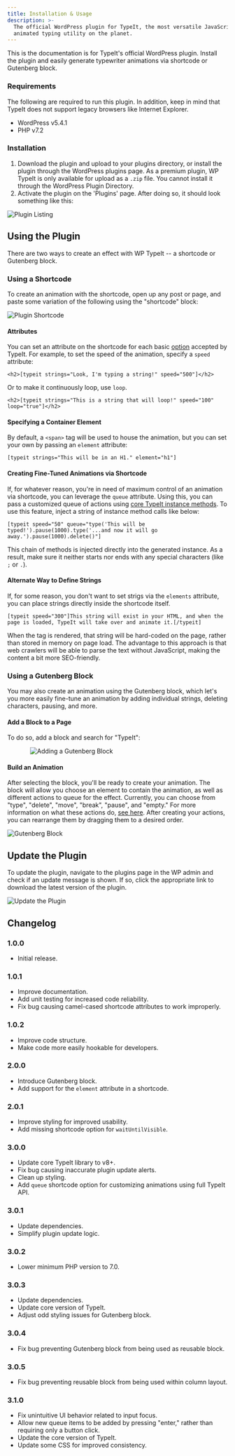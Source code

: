 ```yaml
---
title: Installation & Usage
description: >-
  The official WordPress plugin for TypeIt, the most versatile JavaScript
  animated typing utility on the planet.
---
```


This is the documentation is for TypeIt's official WordPress plugin. Install the plugin and easily generate typewriter animations via shortcode or Gutenberg block.

### Requirements

The following are required to run this plugin. In addition, keep in mind that TypeIt does not support legacy browsers like Internet Explorer.

- WordPress v5.4.1
- PHP v7.2

### Installation

1. Download the plugin and upload to your plugins directory, or install the plugin through the WordPress plugins page. As a premium plugin, WP TypeIt is only available for upload as a `.zip` file. You cannot install it through the WordPress Plugin Directory.
2. Activate the plugin on the 'Plugins' page. After doing so, it should look something like this:

![Plugin Listing](./../../images/wp-install-plugin.png)

## Using the Plugin

There are two ways to create an effect with WP TypeIt -- a shortcode or Gutenberg block.

### Using a Shortcode

To create an animation with the shortcode, open up any post or page, and paste some variation of the following using the "shortcode" block:

![Plugin Shortcode](./../../images/wp-shortcode.png)

#### Attributes

You can set an attribute on the shortcode for each basic [option](https://typeitjs.com/docs#options) accepted by TypeIt. For example, to set the speed of the animation, specify a `speed` attribute:

```
<h2>[typeit strings="Look, I'm typing a string!" speed="500"]</h2>
```

Or to make it continuously loop, use `loop`.

```
<h2>[typeit strings="This is a string that will loop!" speed="100" loop="true"]</h2>
```

#### Specifying a Container Element

By default, a `<span>` tag will be used to house the animation, but you can set your own by passing an `element` attribute:

```
[typeit strings="This will be in an H1." element="h1"]
```

#### Creating Fine-Tuned Animations via Shortcode

If, for whatever reason, you're in need of maximum control of an animation via shortcode, you can leverage the `queue` attribute. Using this, you can pass a customized queue of actions using [core TypeIt instance methods](https://typeitjs.com/docs/vanilla/instance-methods). To use this feature, inject a string of instance method calls like below:

```
[typeit speed="50" queue="type('This will be typed!').pause(1000).type('...and now it will go away.').pause(1000).delete()"]
```

This chain of methods is injected directly into the generated instance. As a result, make sure it neither starts nor ends with any special characters (like `;` or `.`).

#### Alternate Way to Define Strings

If, for some reason, you don't want to set strigs via the `elements` attribute, you can place strings directly inside the shortcode itself.

```
[typeit speed="300"]This string will exist in your HTML, and when the page is loaded, TypeIt will take over and animate it.[/typeit]
```

When the tag is rendered, that string will be hard-coded on the page, rather than stored in memory on page load. The advantage to this approach is that web crawlers will be able to parse the text without JavaScript, making the content a bit more SEO-friendly.

### Using a Gutenberg Block

You may also create an animation using the Gutenberg block, which let's you more easily fine-tune an animation by adding individual strings, deleting characters, pausing, and more.

#### Add a Block to a Page

To do so, add a block and search for "TypeIt":

<div style="max-width: 400px; margin: 0 auto;">
  <img src="./../../images/wp-add-block.png" alt="Adding a Gutenberg Block">
</div>

#### Build an Animation

After selecting the block, you'll be ready to create your animation. The block will allow you choose an element to contain the animation, as well as different actions to queue for the effect. Currently, you can choose from "type", "delete", "move", "break", "pause", and "empty." For more information on what these actions do, [see here](https://typeitjs.com/docs#method-descriptions). After creating your actions, you can rearrange them by dragging them to a desired order.

![Gutenberg Block](./../../images/wp-block.png)

## Update the Plugin

To update the plugin, navigate to the plugins page in the WP admin and check if an update message is shown. If so, click the appropriate link to download the latest version of the plugin.

![Update the Plugin](./../../images/wp-update-plugin.png)

## Changelog

### 1.0.0

- Initial release.

### 1.0.1

- Improve documentation.
- Add unit testing for increased code reliability.
- Fix bug causing camel-cased shortcode attributes to work improperly.

### 1.0.2

- Improve code structure.
- Make code more easily hookable for developers.

### 2.0.0

- Introduce Gutenberg block.
- Add support for the `element` attribute in a shortcode.

### 2.0.1

- Improve styling for improved usability.
- Add missing shortcode option for `waitUntilVisible`.

### 3.0.0

- Update core TypeIt library to v8+.
- Fix bug causing inaccurate plugin update alerts.
- Clean up styling.
- Add `queue` shortcode option for customizing animations using full TypeIt API.

### 3.0.1

- Update dependencies.
- Simplify plugin update logic.

### 3.0.2

- Lower minimum PHP version to 7.0.

### 3.0.3

- Update dependencies.
- Update core version of TypeIt.
- Adjust odd styling issues for Gutenberg block.

### 3.0.4

- Fix bug preventing Gutenberg block from being used as reusable block.

### 3.0.5

- Fix bug preventing reusable block from being used within column layout.

### 3.1.0

- Fix unintuitive UI behavior related to input focus.
- Allow new queue items to be added by pressing "enter," rather than requiring only a button click.
- Update the core version of TypeIt.
- Update some CSS for improved consistency.
